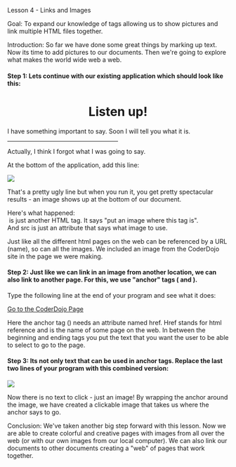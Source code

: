 Lesson 4 - Links and Images

Goal:  To expand our knowledge of tags allowing us to show pictures and link multiple HTML files together.

Introduction:  So far we have done some great things by marking up text.  Now its time to add pictures to our documents.  Then we're going to explore what makes the world wide web a web.

#### Step 1:  Lets continue with our existing application which should look like this:

<h1 align="center">Listen up!</h1>
<p>I have something important to say.  Soon I will tell you what it is.</p>
<hr color="red" size="10" width="50%" align="left">
<p>Actually, I think I forgot what I was going to say.</p>

At the bottom of the application, add this line:

<img src="http://coderdojo.com/wp-content/themes/collective/images/logo.png">

That's a pretty ugly line but when you run it, you get pretty spectacular results - an image shows up at the bottom of our document.

Here's what happened:  
	<img> is just another HTML tag.  It says "put an image where this tag is".  
	And src is just an attribute that says what image to use.  
	
Just like all the different html pages on the web can be referenced by a URL (name), so can all the images.  We included an image from the CoderDojo site in the page we were making.


#### Step 2: Just like we can link in an image from another location, we can also link to another page.  For this, we use "anchor" tags (<a> and </a>).

Type the following line at the end of your program and see what it does:

<a href="http://coderdojo.com/">Go to the CoderDojo Page</a>

Here the anchor tag (<a>) needs an attribute named href.  Href stands for html reference and is the name of some page on the web.  In between the beginning and ending tags you put the text that you want the user to be able to select to go to the page.


#### Step 3:  Its not only text that can be used in anchor tags.  Replace the last two lines of your program with this combined version:

<a href="http://coderdojo.com/">
	<img src="http://coderdojo.com/wp-content/themes/collective/images/logo.png">
</a>

Now there is no text to click - just an image!  By wrapping the anchor around the image, we have created a clickable image that takes us where the anchor says to go.


Conclusion:  We've taken another big step forward with this lesson.  Now we are able to create colorful and creative pages with images from all over the web (or with our own images from our local computer).  We can also link our documents to other documents creating a "web" of pages that work together.
